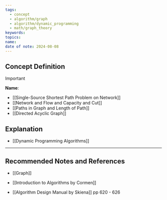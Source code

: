 ```yaml
---
tags:
  - concept
  - algorithm/graph
  - algorithm/dynamic_programming
  - math/graph_theory
keywords: 
topics: 
name: 
date of note: 2024-08-08
---
```


## Concept Definition

>[!important]
>**Name**: 


- [[Single-Source Shortest Path Problem on Network]]
- [[Network and Flow and Capacity and Cut]]
- [[Paths in Graph and Length of Path]]
- [[Directed Acyclic Graph]]

## Explanation

- [[Dynamic Programming Algorithms]]


-----------
##  Recommended Notes and References



- [[Graph]]


- [[Introduction to Algorithms by Cormen]]
- [[Algorithm Design Manual by Skiena]] pp 620 - 626